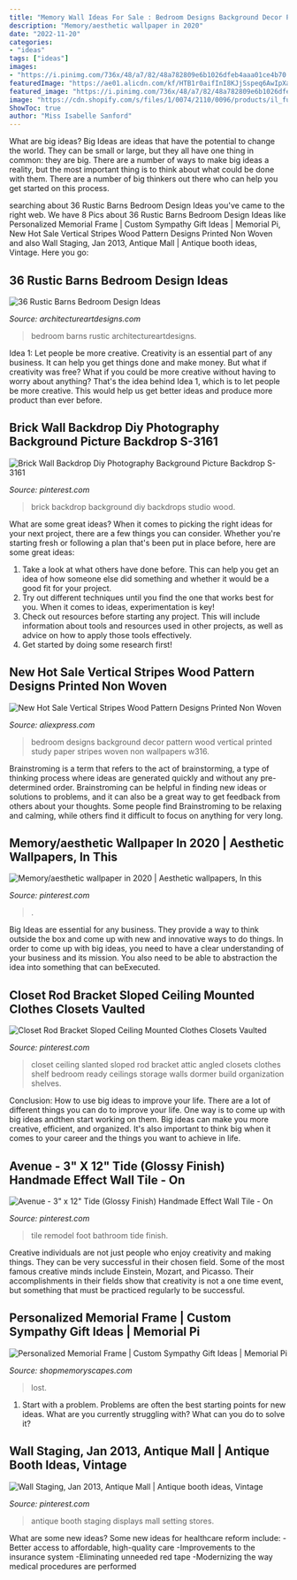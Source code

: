 ```yaml
---
title: "Memory Wall Ideas For Sale : Bedroom Designs Background Decor Pattern Wood Vertical Printed Study Paper Stripes Woven Non Wallpapers W316"
description: "Memory/aesthetic wallpaper in 2020"
date: "2022-11-20"
categories:
- "ideas"
tags: ["ideas"]
images:
- "https://i.pinimg.com/736x/48/a7/82/48a782809e6b1026dfeb4aaa01ce4b70.jpg"
featuredImage: "https://ae01.alicdn.com/kf/HTB1r0aifInI8KJjSspeq6AwIpXaf/New-Hot-Sale-Vertical-Stripes-Wood-Pattern-Designs-Printed-Non-Woven-Wallpaper-Bedroom-Study-Background-Decor.jpg"
featured_image: "https://i.pinimg.com/736x/48/a7/82/48a782809e6b1026dfeb4aaa01ce4b70.jpg"
image: "https://cdn.shopify.com/s/files/1/0074/2110/0096/products/il_fullxfull.1400565349_zcxy_1024x1024@2x.jpg?v=1613031968"
ShowToc: true
author: "Miss Isabelle Sanford"
---
```



What are big ideas?
Big Ideas are ideas that have the potential to change the world. They can be small or large, but they all have one thing in common: they are big. There are a number of ways to make big ideas a reality, but the most important thing is to think about what could be done with them. There are a number of big thinkers out there who can help you get started on this process.

	

		
searching about 36 Rustic Barns Bedroom Design Ideas you've came to the right web. We have 8 Pics about 36 Rustic Barns Bedroom Design Ideas like Personalized Memorial Frame | Custom Sympathy Gift Ideas | Memorial Pi, New Hot Sale Vertical Stripes Wood Pattern Designs Printed Non Woven and also Wall Staging, Jan 2013, Antique Mall | Antique booth ideas, Vintage. Here you go:
		
    
## 36 Rustic Barns Bedroom Design Ideas

<img loading=lazy src="https://www.architectureartdesigns.com/wp-content/uploads/2013/04/ArchitectureArtDesigns-1544.jpg" onerror="this.onerror=null;this.src='https://tse4.mm.bing.net/th?id=OIP.xtik8Z7zmzAma0qPwHlShgHaLH&amp;pid=15.1';" alt="36 Rustic Barns Bedroom Design Ideas">

_Source: architectureartdesigns.com_

>bedroom barns rustic architectureartdesigns. 

	

Idea 1: Let people be more creative.
Creativity is an essential part of any business. It can help you get things done and make money. But what if creativity was free? What if you could be more creative without having to worry about anything? That's the idea behind Idea 1, which is to let people be more creative. This would help us get better ideas and produce more product than ever before.

    
## Brick Wall Backdrop Diy Photography Background Picture Backdrop S-3161

<img loading=lazy src="https://i.pinimg.com/736x/ae/83/58/ae83581acc27fd30131bce26fa9eff91.jpg" onerror="this.onerror=null;this.src='https://tse2.mm.bing.net/th?id=OIP.RZN2vKo4OVPyG8_nKyQq5wHaK3&amp;pid=15.1';" alt="Brick Wall Backdrop Diy Photography Background Picture Backdrop S-3161">

_Source: pinterest.com_

>brick backdrop background diy backdrops studio wood. 

	

What are some great ideas?
When it comes to picking the right ideas for your next project, there are a few things you can consider. Whether you're starting fresh or following a plan that's been put in place before, here are some great ideas:
1. Take a look at what others have done before. This can help you get an idea of how someone else did something and whether it would be a good fit for your project. 
2. Try out different techniques until you find the one that works best for you. When it comes to ideas, experimentation is key! 
3. Check out resources before starting any project. This will include information about tools and resources used in other projects, as well as advice on how to apply those tools effectively. 
4. Get started by doing some research first!

    
## New Hot Sale Vertical Stripes Wood Pattern Designs Printed Non Woven

<img loading=lazy src="https://ae01.alicdn.com/kf/HTB1r0aifInI8KJjSspeq6AwIpXaf/New-Hot-Sale-Vertical-Stripes-Wood-Pattern-Designs-Printed-Non-Woven-Wallpaper-Bedroom-Study-Background-Decor.jpg" onerror="this.onerror=null;this.src='https://tse3.mm.bing.net/th?id=OIP.5nV2vSrFzi_rF4X7b6fq1AHaHa&amp;pid=15.1';" alt="New Hot Sale Vertical Stripes Wood Pattern Designs Printed Non Woven">

_Source: aliexpress.com_

>bedroom designs background decor pattern wood vertical printed study paper stripes woven non wallpapers w316. 

	

Brainstroming is a term that refers to the act of brainstorming, a type of thinking process where ideas are generated quickly and without any pre-determined order. Brainstroming can be helpful in finding new ideas or solutions to problems, and it can also be a great way to get feedback from others about your thoughts. Some people find Brainstroming to be relaxing and calming, while others find it difficult to focus on anything for very long.

    
## Memory/aesthetic Wallpaper In 2020 | Aesthetic Wallpapers, In This

<img loading=lazy src="https://i.pinimg.com/736x/43/a8/2f/43a82f4284997437911f8ab334c211df.jpg" onerror="this.onerror=null;this.src='https://tse4.mm.bing.net/th?id=OIP.KCO4v4VQo5rojoaVaURfWAHaNK&amp;pid=15.1';" alt="Memory/aesthetic wallpaper in 2020 | Aesthetic wallpapers, In this">

_Source: pinterest.com_

>. 

	

Big Ideas are essential for any business. They provide a way to think outside the box and come up with new and innovative ways to do things. In order to come up with big ideas, you need to have a clear understanding of your business and its mission. You also need to be able to abstraction the idea into something that can beExecuted.

    
## Closet Rod Bracket Sloped Ceiling Mounted Clothes Closets Vaulted

<img loading=lazy src="https://i.pinimg.com/736x/eb/87/07/eb8707ff3f435c6c1c1a4f136e4243ca.jpg" onerror="this.onerror=null;this.src='https://tse3.mm.bing.net/th?id=OIP.QA_TsA4zKO8iyBnMogHP3QHaNK&amp;pid=15.1';" alt="Closet Rod Bracket Sloped Ceiling Mounted Clothes Closets Vaulted">

_Source: pinterest.com_

>closet ceiling slanted sloped rod bracket attic angled closets clothes shelf bedroom ready ceilings storage walls dormer build organization shelves. 

	

Conclusion: How to use big ideas to improve your life.
There are a lot of different things you can do to improve your life. One way is to come up with big ideas andthen start working on them. Big ideas can make you more creative, efficient, and organized. It's also important to think big when it comes to your career and the things you want to achieve in life.

    
## Avenue - 3&quot; X 12&quot; Tide (Glossy Finish) Handmade Effect Wall Tile - On

<img loading=lazy src="https://i.pinimg.com/736x/48/a7/82/48a782809e6b1026dfeb4aaa01ce4b70.jpg" onerror="this.onerror=null;this.src='https://tse4.mm.bing.net/th?id=OIP.DqlvzIKqA6wtcIGSqIAdegHaJ5&amp;pid=15.1';" alt="Avenue - 3&quot; x 12&quot; Tide (Glossy Finish) Handmade Effect Wall Tile - On">

_Source: pinterest.com_

>tile remodel foot bathroom tide finish. 

	

Creative individuals are not just people who enjoy creativity and making things. They can be very successful in their chosen field. Some of the most famous creative minds include Einstein, Mozart, and Picasso. Their accomplishments in their fields show that creativity is not a one time event, but something that must be practiced regularly to be successful.

    
## Personalized Memorial Frame | Custom Sympathy Gift Ideas | Memorial Pi

<img loading=lazy src="https://cdn.shopify.com/s/files/1/0074/2110/0096/products/il_fullxfull.1400565349_zcxy_1024x1024@2x.jpg?v=1613031968" onerror="this.onerror=null;this.src='https://tse4.mm.bing.net/th?id=OIP.YJumxupytz13hVmUojH6kQHaH0&amp;pid=15.1';" alt="Personalized Memorial Frame | Custom Sympathy Gift Ideas | Memorial Pi">

_Source: shopmemoryscapes.com_

>lost. 

	

1. Start with a problem. Problems are often the best starting points for new ideas. What are you currently struggling with? What can you do to solve it? 

    
## Wall Staging, Jan 2013, Antique Mall | Antique Booth Ideas, Vintage

<img loading=lazy src="https://i.pinimg.com/736x/56/e4/98/56e498a29c1fbbeb6d61aa292e6ecae4--antique-fairs-vintage-antiques.jpg" onerror="this.onerror=null;this.src='https://tse3.mm.bing.net/th?id=OIP.q5kUYhhTKxfpXD5KbmKDygHaKy&amp;pid=15.1';" alt="Wall Staging, Jan 2013, Antique Mall | Antique booth ideas, Vintage">

_Source: pinterest.com_

>antique booth staging displays mall setting stores. 

	

What are some new ideas?
Some new ideas for healthcare reform include: 
-Better access to affordable, high-quality care 
-Improvements to the insurance system 
-Eliminating unneeded red tape 
-Modernizing the way medical procedures are performed

